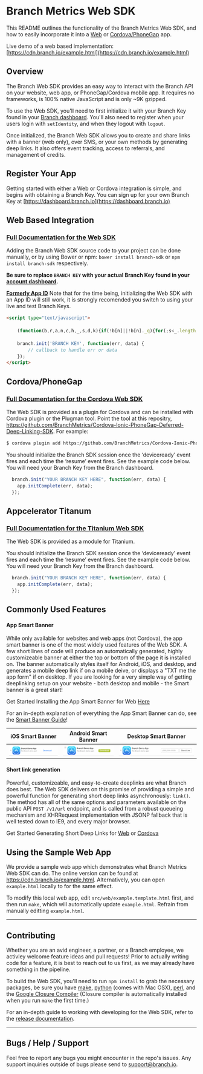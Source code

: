 <!-- THIS FILE IS AUTOMATICALLY GENERATED. DO NOT EDIT; EDIT docs/1_intro.md INSTEAD -->
# Branch Metrics Web SDK

This README outlines the functionality of the Branch Metrics Web SDK, and how to easily incorporate it into a
[Web](https://github.com/BranchMetrics/Web-SDK/blob/master/WEB_GUIDE.md#linkdata-callback)
or [Cordova/PhoneGap](https://github.com/BranchMetrics/Cordova-Ionic-PhoneGap-Deferred-Deep-Linking-SDK/blob/master/README.md#linkdata-callback) app.

Live demo of a web based implementation: [https://cdn.branch.io/example.html](https://cdn.branch.io/example.html)

## Overview

The Branch Web SDK provides an easy way to interact with the Branch API on your website, web app, or PhoneGap/Cordova mobile app. It requires no frameworks, is 100% native JavaScript and is only ~9K gzipped.

To use the Web SDK, you'll need to first initialize it with your Branch Key found in your [Branch dashboard](https://dashboard.branch.io/#/settings). You'll also need to register when your users login with `setIdentity`, and when they logout with `logout`.

Once initialized, the Branch Web SDK allows you to create and share links with a banner (web only), over SMS, or your own methods by generating deep links. It also offers event tracking, access to referrals, and management of credits.

## Register Your App

Getting started with either a Web or Cordova integration is simple, and begins with obtaining a Branch Key. You can sign up for your own Branch Key at [https://dashboard.branch.io](https://dashboard.branch.io)

## Web Based Integration

### [Full Documentation for the Web SDK](https://github.com/BranchMetrics/Web-SDK/blob/master/WEB_GUIDE.md)

Adding the Branch Web SDK source code to your project can be done manually, or by using Bower or npm: `bower install branch-sdk` or `npm install branch-sdk` respectively.

__Be sure to replace `BRANCH KEY` with your actual Branch Key found in your [account dashboard](https://dashboard.branch.io/#/settings).__

**[Formerly App ID](https://github.com/BranchMetrics/Web-SDK/blob/master/CHANGELOG.md)** Note that for the time being, initializing the Web SDK with an App ID will still work, it is strongly recomended you switch to using your live and test Branch Keys.

```html
<script type="text/javascript">

	(function(b,r,a,n,c,h,_,s,d,k){if(!b[n]||!b[n]._q){for(;s<_.length;)c(h,_[s++]);d=r.createElement(a);d.async=1;d.src="https://cdn.branch.io/branch-v1.6.9.min.js";k=r.getElementsByTagName(a)[0];k.parentNode.insertBefore(d,k);b[n]=h}})(window,document,"script","branch",function(b,r){b[r]=function(){b._q.push([r,arguments])}},{_q:[],_v:1},"init data first addListener removeListener setIdentity logout track link sendSMS referrals credits creditHistory applyCode validateCode getCode redeem banner closeBanner".split(" "), 0);

	branch.init('BRANCH KEY', function(err, data) {
    	// callback to handle err or data
	});
</script>
```

## Cordova/PhoneGap

### [Full Documentation for the Cordova Web SDK](https://github.com/BranchMetrics/Cordova-Ionic-PhoneGap-Deferred-Deep-Linking-SDK/blob/master/README.md)

The Web SDK is provided as a plugin for Cordova and can be installed with Cordova plugin or the Plugman tool.  Point the tool at this repositry, https://github.com/BranchMetrics/Cordova-Ionic-PhoneGap-Deferred-Deep-Linking-SDK.  For example:

```sh
$ cordova plugin add https://github.com/BranchMetrics/Cordova-Ionic-PhoneGap-Deferred-Deep-Linking-SDK
```

You should initialize the Branch SDK session once the ‘deviceready’ event fires and each time the ‘resume’ event fires.  See the example code below. You will need your Branch Key from the Branch dashboard.

```js
  branch.init("YOUR BRANCH KEY HERE", function(err, data) {
  	app.initComplete(err, data);
  });
```

## Appcelerator Titanum

### [Full Documentation for the Titanium Web SDK](https://github.com/BranchMetrics/Titanium-Deferred-Deep-Linking-SDK)

The Web SDK is provided as a module for Titanium.

You should initialize the Branch SDK session once the ‘deviceready’ event fires and each time the ‘resume’ event fires.  See the example code below. You will need your Branch Key from the Branch dashboard.

```js
  branch.init("YOUR BRANCH KEY HERE", function(err, data) {
  	app.initComplete(err, data);
  });
```

## Commonly Used Features

#### App Smart Banner
While only available for websites and web apps (not Cordova), the app smart banner is one of the most widely used features of the Web SDK. A few short lines of code will produce an automatically
generated, highly customizeable banner at either the top or bottom of the page it is installed on. The banner automatically styles itself for Android, iOS, and desktop, and generates a mobile deep
link if on a mobile deive, or displays a "TXT me the app form" if on desktop. If you are looking for a very simple way of getting deeplinking setup on your website - both desktop and mobile - the
Smart banner is a great start!

Get Started Installing the App Smart Banner for Web [Here](https://github.com/BranchMetrics/Web-SDK/blob/master/WEB_GUIDE.md#smart-app-sharing-banner)

For an in-depth explanation of everything the App Smart Banner can do, see the [Smart Banner Guide](https://github.com/BranchMetrics/Web-SDK/blob/master/SMART_BANNER_GUIDE.md)!

| iOS Smart Banner | Android Smart Banner | Desktop Smart Banner |
|------------------|----------------------|----------------------|
| ![iOS Smart Banner](docs/images/ios-web-sdk-banner-1.0.0.png) | ![Android Smart Banner](docs/images/android-web-sdk-banner-1.0.0.png) | ![Desktop Smart Banner](docs/images/desktop-web-sdk-banner-1.0.0.png) |

#### Short link generation
Powerful, customizeable, and easy-to-create deeplinks are what Branch does best. The Web SDK delivers on this promise of providing a simple and powerful function for generating short deep links
asynchronously: `link()`. The method has all of the same options and parameters available on the public API `POST /v1/url` endpoint, and is called from a robust queueing mechanism and XHRRequest
implementation with JSONP fallback that is well tested down to IE9, and every major browser.

Get Started Generating Short Deep Links for [Web](https://github.com/BranchMetrics/Web-SDK/blob/master/WEB_GUIDE.md#linkdata-callback) or
[Cordova](https://github.com/BranchMetrics/Cordova-Ionic-PhoneGap-Deferred-Deep-Linking-SDK/blob/master/README.md#linkdata-callback)

## Using the Sample Web App

We provide a sample web app which demonstrates what Branch Metrics Web SDK can do. The online version can be found at <https://cdn.branch.io/example.html>. Alternatively, you can open `example.html` locally to for the same effect.

To modify this local web app, edit `src/web/example.template.html` first, and then run `make`, which will automatically update `example.html`. Refrain from manually editting `example.html`.

___

## Contributing
Whether you are an avid engineer, a partner, or a Branch employee, we activley welcome feature ideas and pull requests! Prior to actually writing code for a feature, it is best to reach out to us first, as we may already have something in the pipeline.

To build the Web SDK, you'll need to run `npm install` to grab the necessary packages, be sure you have [make](http://www.gnu.org/software/make/),
[python](https://www.python.org/downloads/) (comes with Mac OSX), [perl](http://learn.perl.org/installing/osx.html),
and the [Google Closure Compiler](https://developers.google.com/closure/compiler/) (Closure compiler is automatically installed when you run `make` the first time.)

For an in-depth guide to working with developing for the Web SDK, refer to the [release documentation](https://github.com/BranchMetrics/Web-SDK/blob/master/RELEASE_DOCUMENTATION.md).

___

## Bugs / Help / Support

Feel free to report any bugs you might encounter in the repo's issues. Any support inquiries outside of bugs
please send to [support@branch.io](mailto:support@branch.io).